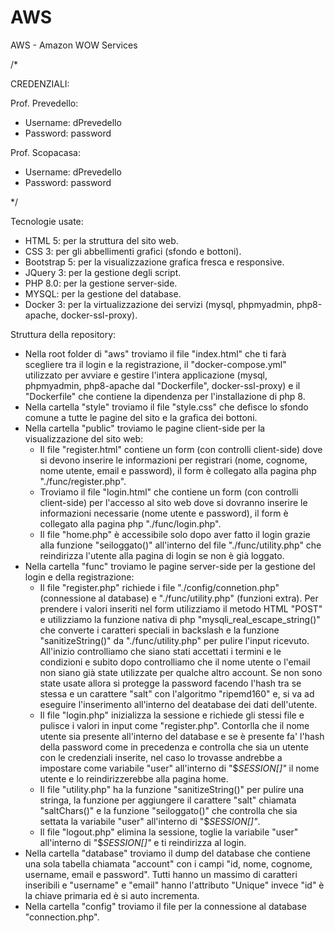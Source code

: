 # AWS
AWS - Amazon WOW Services

/*

CREDENZIALI:

Prof. Prevedello:
  - Username: dPrevedello
  - Password: password

Prof. Scopacasa:
  - Username: dPrevedello
  - Password: password
  
*/

Tecnologie usate:
  - HTML 5: per la struttura del sito web.
  - CSS 3: per gli abbellimenti grafici (sfondo e bottoni).
  - Bootstrap 5: per la visualizzazione grafica fresca e responsive.
  - JQuery 3: per la gestione degli script.
  - PHP 8.0: per la gestione server-side.
  - MYSQL: per la gestione del database.
  - Docker 3: per la virtualizzazione dei servizi (mysql, phpmyadmin, php8-apache, docker-ssl-proxy).

Struttura della repository:
  - Nella root folder di "aws" troviamo il file "index.html" che ti farà scegliere tra il login e la registrazione, il "docker-compose.yml" utilizzato per avviare e gestire l'intera applicazione (mysql, phpmyadmin, php8-apache dal "Dockerfile", docker-ssl-proxy) e il "Dockerfile" che contiene la dipendenza per l'installazione di php 8.
  - Nella cartella "style" troviamo il file "style.css" che defisce lo sfondo comune a tutte le pagine del sito e la grafica dei bottoni.
  - Nella cartella "public" troviamo le pagine client-side per la visualizzazione del sito web:
     - Il file "register.html" contiene un form (con controlli client-side) dove si devono inserire le informazioni per registrari (nome, cognome, nome utente, email e password), il form è collegato alla pagina php "./func/register.php". 
     - Troviamo il file "login.html" che contiene un form (con controlli client-side) per l'accesso al sito web dove si dovranno inserire le informazioni necessarie (nome utente e password), il form è collegato alla pagina php "./func/login.php". 
     - Il file "home.php" è accessibile solo dopo aver fatto il login grazie alla funzione "seiloggato()" all'interno del file "./func/utility.php" che reindirizza l'utente alla pagina di login se non è già loggato.
  - Nella cartella "func" troviamo le pagine server-side per la gestione del login e della registrazione:
     - Il file "register.php" richiede i file "./config/connetion.php" (connessione al database) e "./func/utility.php" (funzioni extra). Per prendere i valori inseriti nel form utilizziamo il metodo HTML "POST" e utilizziamo la funzione nativa di php "mysqli_real_escape_string()" che converte i caratteri speciali in backslash e la funzione "sanitizeString()" da "./func/utility.php" per pulire l'input ricevuto. All'inizio controlliamo che siano stati accettati i termini e le condizioni e subito dopo controlliamo che il nome utente o l'email non siano già state utilizzate per qualche altro account. Se non sono state usate allora si protegge la password facendo l'hash tra se stessa e un carattere "salt" con l'algoritmo "ripemd160" e, si va ad eseguire l'inserimento all'interno del deatabase dei dati dell'utente. 
     - Il file "login.php" inizializza la sessione e richiede gli stessi file e pulisce i valori in input come "register.php". Contorlla che il nome utente sia presente all'interno del database e se è presente fa' l'hash della password come in precedenza e controlla che sia un utente con le credenziali inserite, nel caso lo trovasse andrebbe a impostare come variabile "user" all'interno di "$_SESSION[]"_ il nome utente e lo reindirizzerebbe alla pagina home.
     - Il file "utility.php" ha la funzione "sanitizeString()" per pulire una stringa, la funzione per aggiungere il carattere "salt" chiamata "saltChars()" e la funzione "seiloggato()" che controlla che sia settata la variabile "user" all'interno di "$_SESSION[]"_.
     - Il file "logout.php" elimina la sessione, toglie la variabile "user" all'interno di "$_SESSION[]"_ e ti reindirizza al login.
  - Nella cartella "database" troviamo il dump del database che contiene una sola tabella chiamata "account" con i campi "id, nome, cognome, username, email e password". Tutti hanno un massimo di caratteri inseribili e "username" e "email" hanno l'attributo "Unique" invece "id" è la chiave primaria ed è si auto incrementa.
  - Nella cartella "config" troviamo il file per la connessione al database "connection.php".
